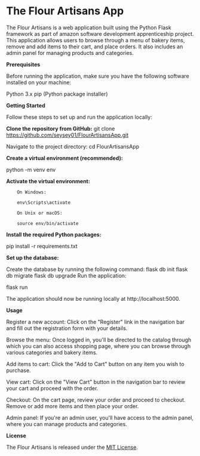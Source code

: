 # The Flour Artisans App

The Flour Artisans is a web application built using the Python Flask framework as part of amazon software development apprenticeship project. 
This application allows users to browse through a menu of bakery items, remove and add items to their cart, and place orders.
It also includes an admin panel for managing products and categories.

**Prerequisites**

Before running the application, make sure you have the following software installed on your machine:

Python 3.x
pip (Python package installer)

**Getting Started**

Follow these steps to set up and run the application locally:

**Clone the repository from GitHub:**
git clone https://github.com/seysey01/FlourArtisansApp.git

Navigate to the project directory:
cd FlourArtisansApp

**Create a virtual environment (recommended):**

python -m venv env

**Activate the virtual environment:**

        On Windows:
        
        env\Scripts\activate
        
        On Unix or macOS:
        
        source env/bin/activate


**Install the required Python packages:**

pip install -r requirements.txt

**Set up the database:**

Create the database by running the following command:
flask db init
flask db migrate
flask db upgrade
Run the application:

flask run

The application should now be running locally at http://localhost:5000.

**Usage**

Register a new account: Click on the "Register" link in the navigation bar and fill out the registration form with your details.

Browse the menu: Once logged in, you'll be directed to the catalog through which you can also access shopping page, where you can browse through various categories and bakery items.

Add items to cart: Click the "Add to Cart" button on any item you wish to purchase.

View cart: Click on the "View Cart" button in the navigation bar to review your cart and proceed with the order.

Checkout: On the cart page, review your order and proceed to checkout. Remove or add more items and then place your order.

Admin panel: If you're an admin user, you'll have access to the admin panel, where you can manage products and categories.


**License**

The Flour Artisans is released under the [MIT License](https://opensource.org/license/MIT).